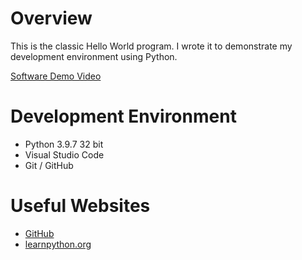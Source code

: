 # Overview

This is the classic Hello World program. I wrote it to demonstrate my development environment using Python.

[Software Demo Video](https://youtu.be/MEHQXH_OwSU)

# Development Environment
* Python 3.9.7 32 bit
* Visual Studio Code
* Git / GitHub

# Useful Websites

* [GitHub](https://github.com/HUANG37W/HelloWorld)
* [learnpython.org](https://www.learnpython.org/en/Hello,_World!)
